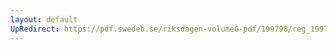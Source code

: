 ```yaml
---
layout: default
UpRedirect: https://pdf.swedeb.se/riksdagen-volumeG-pdf/199798/reg_199798/reg_199798_0399.pdf
---
```

